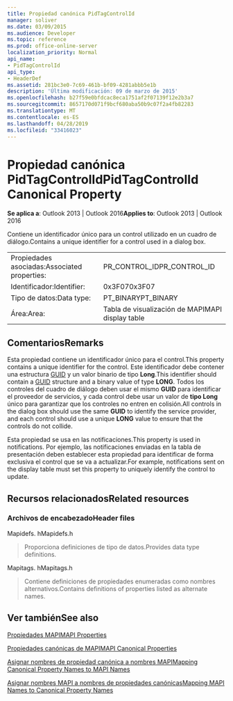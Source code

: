 ```yaml
---
title: Propiedad canónica PidTagControlId
manager: soliver
ms.date: 03/09/2015
ms.audience: Developer
ms.topic: reference
ms.prod: office-online-server
localization_priority: Normal
api_name:
- PidTagControlId
api_type:
- HeaderDef
ms.assetid: 281bc3e0-7c69-461b-bf09-4281abbb5e1b
description: 'Última modificación: 09 de marzo de 2015'
ms.openlocfilehash: b27f59e0bfdcac8eca1751af2f07139f12e2b3a7
ms.sourcegitcommit: 8657170d071f9bcf680aba50b9c07f2a4fb82283
ms.translationtype: MT
ms.contentlocale: es-ES
ms.lasthandoff: 04/28/2019
ms.locfileid: "33416023"
---
```

# <a name="pidtagcontrolid-canonical-property"></a><span data-ttu-id="e8ff9-103">Propiedad canónica PidTagControlId</span><span class="sxs-lookup"><span data-stu-id="e8ff9-103">PidTagControlId Canonical Property</span></span>

  
  
<span data-ttu-id="e8ff9-104">**Se aplica a**: Outlook 2013 | Outlook 2016</span><span class="sxs-lookup"><span data-stu-id="e8ff9-104">**Applies to**: Outlook 2013 | Outlook 2016</span></span> 
  
<span data-ttu-id="e8ff9-105">Contiene un identificador único para un control utilizado en un cuadro de diálogo.</span><span class="sxs-lookup"><span data-stu-id="e8ff9-105">Contains a unique identifier for a control used in a dialog box.</span></span> 
  
|||
|:-----|:-----|
|<span data-ttu-id="e8ff9-106">Propiedades asociadas:</span><span class="sxs-lookup"><span data-stu-id="e8ff9-106">Associated properties:</span></span>  <br/> |<span data-ttu-id="e8ff9-107">PR_CONTROL_ID</span><span class="sxs-lookup"><span data-stu-id="e8ff9-107">PR_CONTROL_ID</span></span>  <br/> |
|<span data-ttu-id="e8ff9-108">Identificador:</span><span class="sxs-lookup"><span data-stu-id="e8ff9-108">Identifier:</span></span>  <br/> |<span data-ttu-id="e8ff9-109">0x3F07</span><span class="sxs-lookup"><span data-stu-id="e8ff9-109">0x3F07</span></span>  <br/> |
|<span data-ttu-id="e8ff9-110">Tipo de datos:</span><span class="sxs-lookup"><span data-stu-id="e8ff9-110">Data type:</span></span>  <br/> |<span data-ttu-id="e8ff9-111">PT_BINARY</span><span class="sxs-lookup"><span data-stu-id="e8ff9-111">PT_BINARY</span></span>  <br/> |
|<span data-ttu-id="e8ff9-112">Área:</span><span class="sxs-lookup"><span data-stu-id="e8ff9-112">Area:</span></span>  <br/> |<span data-ttu-id="e8ff9-113">Tabla de visualización de MAPI</span><span class="sxs-lookup"><span data-stu-id="e8ff9-113">MAPI display table</span></span>  <br/> |
   
## <a name="remarks"></a><span data-ttu-id="e8ff9-114">Comentarios</span><span class="sxs-lookup"><span data-stu-id="e8ff9-114">Remarks</span></span>

<span data-ttu-id="e8ff9-115">Esta propiedad contiene un identificador único para el control.</span><span class="sxs-lookup"><span data-stu-id="e8ff9-115">This property contains a unique identifier for the control.</span></span> <span data-ttu-id="e8ff9-116">Este identificador debe contener una estructura [GUID](guid.md) y un valor binario de tipo **Long**.</span><span class="sxs-lookup"><span data-stu-id="e8ff9-116">This identifier should contain a [GUID](guid.md) structure and a binary value of type **LONG**.</span></span> <span data-ttu-id="e8ff9-117">Todos los controles del cuadro de diálogo deben usar el mismo **GUID** para identificar el proveedor de servicios, y cada control debe usar un valor de **tipo Long** único para garantizar que los controles no entren en colisión.</span><span class="sxs-lookup"><span data-stu-id="e8ff9-117">All controls in the dialog box should use the same **GUID** to identify the service provider, and each control should use a unique **LONG** value to ensure that the controls do not collide.</span></span> 
  
<span data-ttu-id="e8ff9-118">Esta propiedad se usa en las notificaciones.</span><span class="sxs-lookup"><span data-stu-id="e8ff9-118">This property is used in notifications.</span></span> <span data-ttu-id="e8ff9-119">Por ejemplo, las notificaciones enviadas en la tabla de presentación deben establecer esta propiedad para identificar de forma exclusiva el control que se va a actualizar.</span><span class="sxs-lookup"><span data-stu-id="e8ff9-119">For example, notifications sent on the display table must set this property to uniquely identify the control to update.</span></span> 
  
## <a name="related-resources"></a><span data-ttu-id="e8ff9-120">Recursos relacionados</span><span class="sxs-lookup"><span data-stu-id="e8ff9-120">Related resources</span></span>

### <a name="header-files"></a><span data-ttu-id="e8ff9-121">Archivos de encabezado</span><span class="sxs-lookup"><span data-stu-id="e8ff9-121">Header files</span></span>

<span data-ttu-id="e8ff9-122">Mapidefs. h</span><span class="sxs-lookup"><span data-stu-id="e8ff9-122">Mapidefs.h</span></span>
  
> <span data-ttu-id="e8ff9-123">Proporciona definiciones de tipo de datos.</span><span class="sxs-lookup"><span data-stu-id="e8ff9-123">Provides data type definitions.</span></span>
    
<span data-ttu-id="e8ff9-124">Mapitags. h</span><span class="sxs-lookup"><span data-stu-id="e8ff9-124">Mapitags.h</span></span>
  
> <span data-ttu-id="e8ff9-125">Contiene definiciones de propiedades enumeradas como nombres alternativos.</span><span class="sxs-lookup"><span data-stu-id="e8ff9-125">Contains definitions of properties listed as alternate names.</span></span>
    
## <a name="see-also"></a><span data-ttu-id="e8ff9-126">Ver también</span><span class="sxs-lookup"><span data-stu-id="e8ff9-126">See also</span></span>



[<span data-ttu-id="e8ff9-127">Propiedades MAPI</span><span class="sxs-lookup"><span data-stu-id="e8ff9-127">MAPI Properties</span></span>](mapi-properties.md)
  
[<span data-ttu-id="e8ff9-128">Propiedades canónicas de MAPI</span><span class="sxs-lookup"><span data-stu-id="e8ff9-128">MAPI Canonical Properties</span></span>](mapi-canonical-properties.md)
  
[<span data-ttu-id="e8ff9-129">Asignar nombres de propiedad canónica a nombres MAPI</span><span class="sxs-lookup"><span data-stu-id="e8ff9-129">Mapping Canonical Property Names to MAPI Names</span></span>](mapping-canonical-property-names-to-mapi-names.md)
  
[<span data-ttu-id="e8ff9-130">Asignar nombres MAPI a nombres de propiedades canónicas</span><span class="sxs-lookup"><span data-stu-id="e8ff9-130">Mapping MAPI Names to Canonical Property Names</span></span>](mapping-mapi-names-to-canonical-property-names.md)

